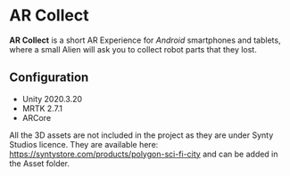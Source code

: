 # AR Collect
**AR Collect** is a short AR Experience for *Android* smartphones and tablets, where a small Alien will ask you to collect robot parts that they lost. 

## Configuration
* Unity 2020.3.20
* MRTK 2.7.1
* ARCore

All the 3D assets are not included in the project as they are under Synty Studios licence. They are available here: https://syntystore.com/products/polygon-sci-fi-city and can be added in the Asset folder.
